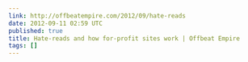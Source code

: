 ```yaml
---
link: http://offbeatempire.com/2012/09/hate-reads
date: 2012-09-11 02:59 UTC
published: true
title: Hate-reads and how for-profit sites work | Offbeat Empire
tags: []
---
```



